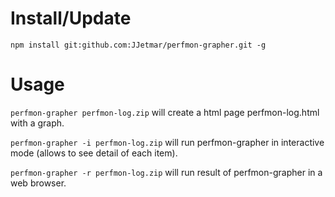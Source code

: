 # Install/Update
`npm install git:github.com:JJetmar/perfmon-grapher.git -g`

# Usage
`perfmon-grapher perfmon-log.zip`
will create a html page perfmon-log.html with a graph.

`perfmon-grapher -i perfmon-log.zip`
will run perfmon-grapher in interactive mode (allows to see detail of each item).

`perfmon-grapher -r perfmon-log.zip`
will run result of perfmon-grapher in a web browser.